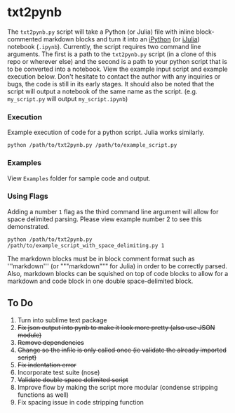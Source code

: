 # txt2pynb

The `txt2pynb.py` script will take a Python (or Julia) file with inline block-commented markdown blocks and turn it into an [iPython](http://ipython.org/notebook.html) (or [iJulia](https://github.com/JuliaLang/IJulia.jl)) notebook (`.ipynb`). Currently, the script requires two command line arguments. The first is a path to the `txt2pynb.py` script (in a clone of this repo or wherever else) and the second is a path to your python script that is to be converted into a notebook. View the example input script and example execution below. Don't hesitate to contact the author with any inquiries or bugs, the code is still in its early stages. It should also be noted that the script will output a notebook of the same name as the script. (e.g. `my_script.py` will output `my_script.ipynb`)


### Execution 
Example execution of code for a python script. Julia works similarly.

    python /path/to/txt2pynb.py /path/to/example_script.py


### Examples
View `Examples` folder for sample code and output.


### Using Flags
Adding a number `1` flag as the third command line argument will allow for space delimited parsing. Please view example number 2 to see this demonstrated.

    python /path/to/txt2pynb.py /path/to/example_script_with_space_delimiting.py 1

The markdown blocks must be in block comment format such as '''markdown'''  (or """markdown""" for Julia) in order to be correctly parsed. Also, markdown blocks can be squished on top of code blocks to allow for a markdown and code block in one double space-delimited block.


To Do
-----
1. Turn into sublime text package
2. ~~Fix json output into pynb to make it look more pretty (also use JSON module)~~
3. ~~Remove dependencies~~
4. ~~Change so the infile is only called once (ie validate the already imported script)~~
5. ~~Fix indentation error~~
6. Incorporate test suite (nose)
7. ~~Validate double space delimited script~~
8. Improve flow by making the script more modular (condense stripping functions as well)
9. Fix spacing issue in code stripping function
